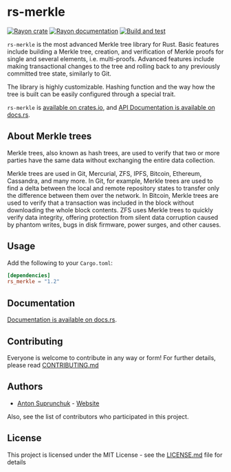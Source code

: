 # rs-merkle

[![Rayon crate](https://img.shields.io/crates/v/rs_merkle.svg)](https://crates.io/crates/rs_merkle)
[![Rayon documentation](https://docs.rs/rs_merkle/badge.svg)](https://docs.rs/rs_merkle)
[![Build and test](https://github.com/antouhou/rs-merkle/actions/workflows/test.yml/badge.svg?branch=master)](https://github.com/antouhou/rs-merkle/actions)

`rs-merkle` is the most advanced Merkle tree library for Rust. Basic features 
include building a Merkle tree, creation, and verification of Merkle proofs for 
single and several elements, i.e. multi-proofs. Advanced features include making 
transactional changes to the tree and rolling back to any previously committed 
tree state, similarly to Git.

The library is highly customizable. Hashing function and the way how the tree 
is built can be easily configured through a special trait.

`rs-merkle` is
[available on crates.io](https://crates.io/crates/rs_merkle), and 
[API Documentation is available on docs.rs](https://docs.rs/rs_merkle/).

## About Merkle trees

Merkle trees, also known as hash trees, are used to verify that two or more 
parties have the same data without exchanging the entire data collection.

Merkle trees are used in Git, Mercurial, ZFS, IPFS, Bitcoin, Ethereum, Cassandra,
and many more. In Git, for example, Merkle trees are used to find a delta 
between the local and remote repository states to transfer only the difference 
between them over the network. In Bitcoin, Merkle trees are used to verify that 
a transaction was included in the block without downloading the whole block 
contents. ZFS uses Merkle trees to quickly verify data integrity, offering 
protection from silent data corruption caused by phantom writes, bugs in disk 
firmware, power surges, and other causes.

## Usage

Add the following to your `Cargo.toml`:

```toml
[dependencies]
rs_merkle = "1.2"
```

## Documentation

[Documentation is available on docs.rs](https://docs.rs/rs_merkle/).

## Contributing

Everyone is welcome to contribute in any way or form! For further details, 
please read [CONTRIBUTING.md](./CONTRIBUTING.md)

## Authors
- [Anton Suprunchuk](https://github.com/antouhou) - [Website](https://antouhou.com)

Also, see the list of contributors who participated in this project.

## License

This project is licensed under the MIT License - see the 
[LICENSE.md](./LICENSE.md) file for details